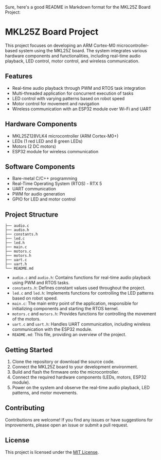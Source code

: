 Sure, here's a good README in Markdown format for the MKL25Z Board Project:

# MKL25Z Board Project

This project focuses on developing an ARM Cortex-M0 microcontroller-based system using the MKL25Z board. The system integrates various hardware components and functionalities, including real-time audio playback, LED control, motor control, and wireless communication.

## Features

- Real-time audio playback through PWM and RTOS task integration
- Multi-threaded application for concurrent execution of tasks
- LED control with varying patterns based on robot speed
- Motor control for movement and navigation
- Wireless communication with an ESP32 module over Wi-Fi and UART

## Hardware Components

- MKL25Z128VLK4 microcontroller (ARM Cortex-M0+)
- LEDs (1 red LED and 8 green LEDs)
- Motors (2 DC motors)
- ESP32 module for wireless communication

## Software Components

- Bare-metal C/C++ programming
- Real-Time Operating System (RTOS) - RTX 5
- UART communication
- PWM for audio generation
- GPIO for LED and motor control

## Project Structure

```
├── audio.c
├── audio.h
├── constants.h
├── led.c
├── led.h
├── main.c
├── motors.c
├── motors.h
├── uart.c
├── uart.h
└── README.md
```

- `audio.c` and `audio.h`: Contains functions for real-time audio playback using PWM and RTOS tasks.
- `constants.h`: Defines constant values used throughout the project.
- `led.c` and `led.h`: Implements functions for controlling the LED patterns based on robot speed.
- `main.c`: The main entry point of the application, responsible for initializing components and starting the RTOS kernel.
- `motors.c` and `motors.h`: Provides functions for controlling the movement of the motors.
- `uart.c` and `uart.h`: Handles UART communication, including wireless communication with the ESP32 module.
- `README.md`: This file, providing an overview of the project.

## Getting Started

1. Clone the repository or download the source code.
2. Connect the MKL25Z board to your development environment.
3. Build and flash the firmware onto the microcontroller.
4. Connect the required hardware components (LEDs, motors, ESP32 module).
5. Power on the system and observe the real-time audio playback, LED patterns, and motor movements.

## Contributing

Contributions are welcome! If you find any issues or have suggestions for improvements, please open an issue or submit a pull request.

## License

This project is licensed under the [MIT License](LICENSE).
